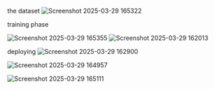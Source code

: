 the dataset 
![Screenshot 2025-03-29 165322](https://github.com/user-attachments/assets/743b70ec-86fc-4e9f-86cd-61b0d4907354)

training phase 

![Screenshot 2025-03-29 165355](https://github.com/user-attachments/assets/e3483629-c6f0-467e-8b41-2e3077b6049d)
![Screenshot 2025-03-29 162013](https://github.com/user-attachments/assets/ddc5c444-c8c8-4355-a70c-475347a99d59)

deploying
![Screenshot 2025-03-29 162900](https://github.com/user-attachments/assets/36439058-d963-46f8-9462-ce704f976d3d)


![Screenshot 2025-03-29 164957](https://github.com/user-attachments/assets/43f382e1-cd95-4e8b-9de1-12aae789e01c)


![Screenshot 2025-03-29 165111](https://github.com/user-attachments/assets/b4ec5426-b7d9-4492-8364-1ef5a6cf09b8)
